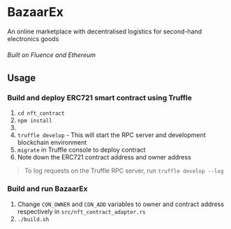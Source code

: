 # BazaarEx

An online marketplace with decentralised logistics for second-hand electronics goods

###### Built on Fluence and Ethereum

## Usage

### Build and deploy ERC721 smart contract using Truffle

1.  `cd nft_contract`
2.  `npm install`
3.
4.  `truffle develop` - This will start the RPC server and development blockchain environment
5.  `migrate` in Truffle console to deploy contract
6.  Note down the ERC721 contract address and owner address

> To log requests on the Truffle RPC server, run `truffle develop --log`

### Build and run BazaarEx

1.  Change `CON_OWNER` and `CON_ADD` variables to owner and contract address respectively in `src/nft_contract_adapter.rs`
2.  `./build.sh`
